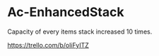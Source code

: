 # Ac-EnhancedStack
Capacity of every items stack increased 10 times.

https://trello.com/b/oliFyITZ
